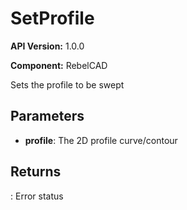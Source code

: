 # SetProfile

**API Version:** 1.0.0

**Component:** RebelCAD

Sets the profile to be swept

## Parameters

- **profile**: The 2D profile curve/contour

## Returns

: Error status

